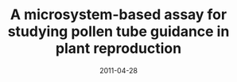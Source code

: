 ---
title: "A microsystem-based assay for studying pollen tube guidance in plant reproduction"
citation: "Yetisen AK, Jiang L, Cooper JR, Qin Y, Palanivelu R, and Zohar Y. *Journal of Micromechanics and Microengineering*. 2011."
date: '2011-04-28'
image: '/static/img/pub/2011_yetisen.jpg'
doi: '10.1088/0960-1317/21/5/054018'
pmid: 
biorxiv:
pdf: '/static/pdf/2011_yetisen.pdf'
#links:
#- name: 
#  url: 
---